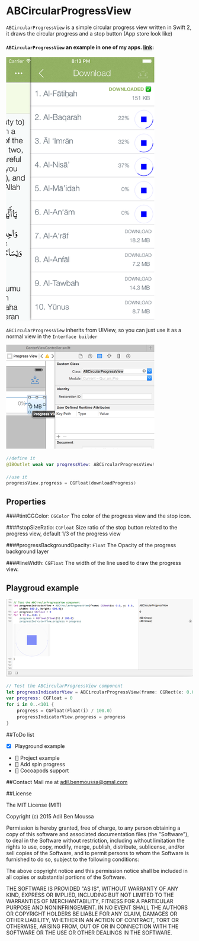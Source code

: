# ABCircularProgressView

`ABCircularProgressView` is a simple circular progress view written in Swift 2, it draws the circular progress and a stop button (App store look like)


#### `ABCircularProgressView` an example in one of my apps. [link](https://itunes.apple.com/en/app/id994829561):
<img src="https://raw.githubusercontent.com/adilbenmoussa/ABCircularProgressView/master/ABCircularProgressView/screenshot.png" width="400">

`ABCircularProgressView` inherits from UIView, so you can just use it as a normal view in the `Interface builder`

<img src="https://raw.githubusercontent.com/adilbenmoussa/ABCircularProgressView/master/ABCircularProgressView/interface-builder.png" width="400">

```swift
//define it
@IBOutlet weak var progressView: ABCircularProgressView!

//use it
progressView.progress = CGFloat(downloadProgress)
```

## Properties

####tintCGColor: `CGColor`
The color of the progress view and the stop icon.

####stopSizeRatio: `CGFloat`
 Size ratio of the stop button related to the progress view, default 1/3 of the progress view

####progressBackgroundOpacity: `Float`
The Opacity of the progress background layer

####lineWidth: `CGFloat`
The width of the line used to draw the progress view.

## Playgroud example
<img src="https://raw.githubusercontent.com/adilbenmoussa/ABCircularProgressView/master/ABCircularProgressView/playground.png" width="600">

```swift
// Test the ABCircularProgressView component
let progressIndicatorView = ABCircularProgressView(frame: CGRect(x: 0.0, y: 0.0, width: 600.0, height: 600.0))
var progress: CGFloat = 0
for i in 0..<101 {
    progress = CGFloat(Float(i) / 100.0)
    progressIndicatorView.progress = progress
}
```

##ToDo list
- [x] Playground example
- [] Project example
- [] Add spin progress
- [] Cocoapods support

##Contact
Mail me at [adil.benmoussa@gmal.com](adil.benmoussa@gmal.com)


##License

The MIT License (MIT)

Copyright (c) 2015 Adil Ben Moussa

Permission is hereby granted, free of charge, to any person obtaining a copy
of this software and associated documentation files (the "Software"), to deal
in the Software without restriction, including without limitation the rights
to use, copy, modify, merge, publish, distribute, sublicense, and/or sell
copies of the Software, and to permit persons to whom the Software is
furnished to do so, subject to the following conditions:

The above copyright notice and this permission notice shall be included in all
copies or substantial portions of the Software.

THE SOFTWARE IS PROVIDED "AS IS", WITHOUT WARRANTY OF ANY KIND, EXPRESS OR
IMPLIED, INCLUDING BUT NOT LIMITED TO THE WARRANTIES OF MERCHANTABILITY,
FITNESS FOR A PARTICULAR PURPOSE AND NONINFRINGEMENT. IN NO EVENT SHALL THE
AUTHORS OR COPYRIGHT HOLDERS BE LIABLE FOR ANY CLAIM, DAMAGES OR OTHER
LIABILITY, WHETHER IN AN ACTION OF CONTRACT, TORT OR OTHERWISE, ARISING FROM,
OUT OF OR IN CONNECTION WITH THE SOFTWARE OR THE USE OR OTHER DEALINGS IN THE
SOFTWARE.




